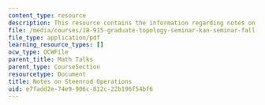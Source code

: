 ```yaml
---
content_type: resource
description: This resource contains the information regarding notes on steenrod operations.
file: /media/courses/18-915-graduate-topology-seminar-kan-seminar-fall-2014/e7fadd2e74e9906c812c22b196f54bf6_MIT18_915F14_Steenrod.pdf
file_type: application/pdf
learning_resource_types: []
ocw_type: OCWFile
parent_title: Math Talks
parent_type: CourseSection
resourcetype: Document
title: Notes on Steenrod Operations
uid: e7fadd2e-74e9-906c-812c-22b196f54bf6
---
```

